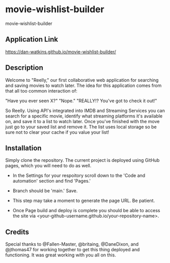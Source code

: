 # movie-wishlist-builder
movie-wishlist-builder

## Application Link
https://dan-watkins.github.io/movie-wishlist-builder/

## Description
Welcome to "Reelly," our first collaborative web application for searching and saving movies to watch later. The idea for this application comes from that all too common interaction of:

"Have you ever seen X?"
"Nope."
"REALLY!? You've got to check it out!"

So Reelly. Using API's integrated into IMDB and Streaming Services you can search for a specific movie, identify what streaming platforms it's available on, and save it to a list to watch later. Once you've finished with the move just go to your saved list and remove it. The list uses local storage so be sure not to clear your cache if you value your list!

## Installation
Simply clone the repository. The current project is deployed using GitHub pages, which you will need to do as well.

* In the Settings for your respoitory scroll down to the 'Code and automation' section and find 'Pages.'

* Branch should be 'main.' Save.

* This step may take a moment to generate the page URL. Be patient.

* Once Page build and deploy is complete you should be able to access the site via <your-github-username.github.io/your-repository-name>.

## Credits
Special thanks to @Fallen-Master, @britaing, @DaneDixon, and @jthomas47 for working together to get this thing deployed and functioning. It was great working with you all on this.